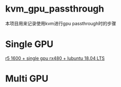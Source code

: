 # kvm_gpu_passthrough

本项目用来记录使用kvm进行gpu passthrough时的步骤

# Single GPU
[r5 1600 + single gpu rx480 + lubuntu 18.04 LTS](https://github.com/staroffish/kvm_gpu_passthrough/tree/master/r5_1600_rx480_ubuntu_1804_q35)

# Multi GPU

